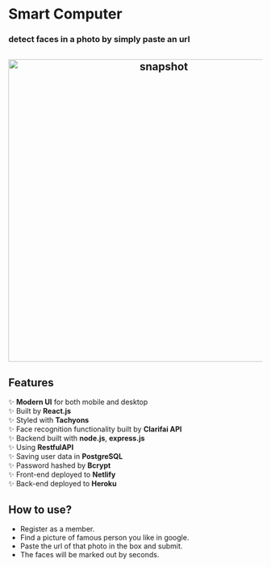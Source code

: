 # Smart Computer
### detect faces in a photo by simply paste an url

<h2 align="center">
  <img src="" alt="snapshot" width="600px" />
  <br>
</h2>

## Features

✨ **Modern UI** for both mobile and desktop\
✨ Built by **React.js**\
✨ Styled with **Tachyons**\
✨ Face recognition functionality built by **Clarifai API**\
✨ Backend built with **node.js**, **express.js**\
✨ Using **RestfulAPI**\
✨ Saving user data in **PostgreSQL**\
✨ Password hashed by **Bcrypt**\
✨ Front-end deployed to **Netlify**\
✨ Back-end deployed to **Heroku**


## How to use?

- Register as a member.
- Find a picture of famous person you like in google.
- Paste the url of that photo in the box and submit.
- The faces will be marked out by seconds.

